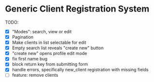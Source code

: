 # Generic Client Registration System

TODO:
- [x] "Modes": search, view or edit
- [x] Pagination
- [x] Make clients in list selectable for edit
- [x] Empty search list reveals "create new" button
- [x] "create new" opens profile edit mode
- [x] fix first name bug
- [x] block return key from submitting form
- [x] handle errors, specifically new_client registration with missing fields
- [ ] feature: remove clients
